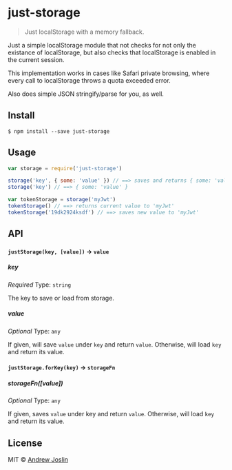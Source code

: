 # just-storage

> Just localStorage with a memory fallback.

Just a simple localStorage module that not checks for not only the existance of localStorage, but also checks that localStorage is enabled in the current session.

This implementation works in cases like Safari private browsing, where every call to localStorage throws a quota exceeded error.

Also does simple JSON stringify/parse for you, as well.

## Install

```
$ npm install --save just-storage
```


## Usage

```js
var storage = require('just-storage')

storage('key', { some: 'value' }) // ==> saves and returns { some: 'value' }
storage('key') // ==> { some: 'value' }

var tokenStorage = storage('myJwt')
tokenStorage() // ==> returns current value to 'myJwt'
tokenStorage('19dk2924ksdf') // ==> saves new value to 'myJwt'
```

## API

#### `justStorage(key, [value])` -> `value`

##### key

*Required*
Type: `string`

The key to save or load from storage.

##### value

*Optional*
Type: `any`

If given, will save `value` under `key` and return `value`. Otherwise, will load `key` and return its value.

#### `justStorage.forKey(key)` -> `storageFn`

##### storageFn([value])

*Optional* Type: `any`

If given, saves `value` under key and return `value`. Otherwise, will load `key` and return its value.

## License

MIT © [Andrew Joslin](http://ajoslin.com)
